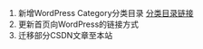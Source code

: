 <!--
author: yuany3721
date: 2021-08-31
title: 21.08.31更新日志
tags: Web 更新日志
summary: 新增WordPress Category分类目录 / 迁移文章
-->
1.  新增WordPress Category分类目录 [分类目录链接](https://wp.yuany3721.top/category)
2.  更新首页向WordPress的链接方式
3.  迁移部分CSDN文章至本站